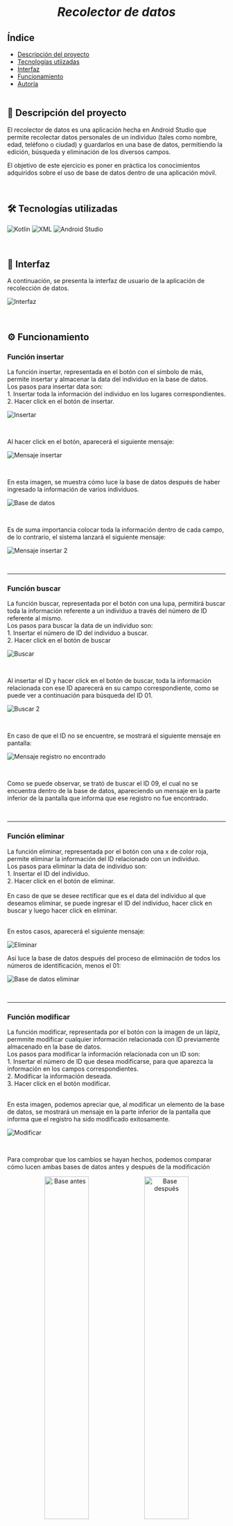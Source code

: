 <h1 align = "center"> <em> Recolector de datos </em> </h1>
<h2>Índice</h2>

+ [Descripción del proyecto](https://github.com/bianny1107/Colectordatos/blob/master/README.md#-descripci%C3%B3n-del-proyecto) <br>
+ [Tecnologías utiizadas](https://github.com/bianny1107/Colectordatos/blob/master/README.md#%EF%B8%8F-tecnolog%C3%ADas-utilizadas) <br>
+ [Interfaz](https://github.com/bianny1107/Colectordatos/blob/master/README.md#-interfaz) <br>
+ [Funcionamiento](https://github.com/bianny1107/Colectordatos/blob/master/README.md#%EF%B8%8F-funcionamiento) <br>
+ [Autoría](https://github.com/bianny1107/Colectordatos/blob/master/README.md#autor%C3%ADa) <br><br>

## 💭 Descripción del proyecto</h2>
<p>
El recolector de datos es una aplicación hecha en Android Studio que permite recolectar datos personales de un individuo (tales como nombre, edad, teléfono o ciudad) y guardarlos en una base de datos, permitiendo la edición, búsqueda y eliminación de los diversos campos.

El objetivo de este ejercicio es poner en práctica los conocimientos adquiridos sobre el uso de base de datos dentro de una aplicación móvil.
</p><br>

## 🛠️ Tecnologías utilizadas
![Kotlin](https://img.shields.io/badge/Kotlin-0095D5?style=for-the-badge&logo=kotlin&logoColor=white)
![XML](https://img.shields.io/badge/XML-FF6600?style=for-the-badge&logo=xml&logoColor=white)
![Android Studio](https://img.shields.io/badge/Android%20Studio-3DDC84?style=for-the-badge&logo=android-studio&logoColor=white)

<br>

## 📱 Interfaz
<p>A continuación, se presenta la interfaz de usuario de la aplicación de recolección de datos.</p>

![Interfaz](https://github.com/bianny1107/Colectordatos/blob/master/app/images/interfaz.png)

<br>

## ⚙️ Funcionamiento
### Función insertar
<p>La función insertar, representada en el botón con el símbolo de más, permite insertar y almacenar la data del individuo en la base de datos. <br>
Los pasos para insertar data son: <br>
  1. Insertar toda la información del individuo en los lugares correspondientes.<br>
  2. Hacer click en el botón de insertar.
</p>

![Insertar](https://github.com/bianny1107/Colectordatos/blob/master/app/images/insertar.png)

<br>
<p>Al hacer click en el botón, aparecerá el siguiente mensaje:</p>

![Mensaje insertar](https://github.com/bianny1107/Colectordatos/blob/master/app/images/mensajeinsertar.png)

<br>
<p>En esta imagen, se muestra cómo luce la base de datos después de haber ingresado la información de varios individuos.</p>

![Base de datos](https://github.com/bianny1107/Colectordatos/blob/master/app/images/basedatos.png)

<br>
<p>Es de suma importancia colocar toda la información dentro de cada campo, de lo contrario, el sistema lanzará el siguiente mensaje:</p>

![Mensaje insertar 2](https://github.com/bianny1107/Colectordatos/blob/master/app/images/mensajeinsertar2.png)

<br>
<hr>

### Función buscar
<p>La función buscar, representada por el botón con una lupa, permitirá buscar toda la información referente a un individuo a través del número de ID referente al mismo. <br>
Los pasos para buscar la data de un individuo son:<br>
  1. Insertar el número de ID del individuo a buscar.<br>
  2. Hacer click en el botón de buscar
</p>

![Buscar](https://github.com/bianny1107/Colectordatos/blob/master/app/images/buscar1.png)

<br>
<p>Al insertar el ID y hacer click en el botón de buscar, toda la información relacionada con ese ID aparecerá en su campo correspondiente, como se puede ver a continuación para búsqueda del ID 01.</p>

![Buscar 2](https://github.com/bianny1107/Colectordatos/blob/master/app/images/buscar2.png)

<br>
<p>En caso de que el ID no se encuentre, se mostrará el siguiente mensaje en pantalla:</p>

![Mensaje registro no encontrado](https://github.com/bianny1107/Colectordatos/blob/master/app/images/mensajebuscar.png)

<br>

<p>Como se puede observar, se trató de buscar el ID 09, el cual no se encuentra dentro de la base de datos, apareciendo un mensaje en la parte inferior de la pantalla que informa que ese registro no fue encontrado.</p>
<br>

<hr>

### Función eliminar
<p>La función eliminar, representada por el botón con una x de color roja, permite eliminar la información del ID relacionado con un individuo. <br>
Los pasos para eliminar la data de individuo son: <br>
  1. Insertar el ID del individuo. <br>
  2. Hacer click en el botón de eliminar. <br><br>
En caso de que se desee rectificar que es el data del individuo al que deseamos eliminar, se puede ingresar el ID del individuo, hacer click en buscar y luego hacer click en eliminar. <br><br>

En estos casos, aparecerá el siguiente mensaje:
</p>

![Eliminar](https://github.com/bianny1107/Colectordatos/blob/master/app/images/eliminar.png)

<p>Así luce la base de datos después del proceso de eliminación de todos los números de identificación, menos el 01:</p>

![Base de datos eliminar](https://github.com/bianny1107/Colectordatos/blob/master/app/images/basedatoseliminar.png)

<br>
<hr>

### Función modificar
<p>La función modificar, representada por el botón con la imagen de un lápiz, permmite modificar cualquier información relacionada con ID previamente almacenado en la base de datos. <br>
Los pasos para modificar la información relacionada con un ID son: <br>
  1. Insertar el número de ID que desea modificarse, para que aparezca la información en los campos correspondientes. <br>
  2. Modificar la información deseada. <br>
  3. Hacer click en el botón modificar. <br><br>

En esta imagen, podemos apreciar que, al modificar un elemento de la base de datos, se mostrará un mensaje en la parte inferior de la pantalla que informa que el registro ha sido modificado exitosamente. 
</p>

![Modificar](https://github.com/bianny1107/Colectordatos/blob/master/app/images/modificar.png)

<br>

<p>Para comprobar que los cambios se hayan hechos, podemos comparar cómo lucen ambas bases de datos antes y después de la modificación</p>

<p align = "center">
  <img src = "https://github.com/bianny1107/Colectordatos/blob/master/app/images/basedatoseliminar.png" alt= "Base antes" width = 45%/>
  <img src = "https://github.com/bianny1107/Colectordatos/blob/master/app/images/basedatosmodificar.png" alt= "Base después" width = 45%/>
</p>
<br>

## 👤Autoría
<p>Bianny Michelle Peña Rosario, 2022-0443</p>
